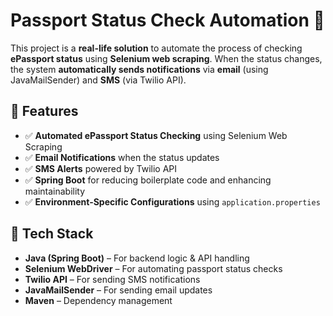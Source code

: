 # **Passport Status Check Automation 🚀**

This project is a **real-life solution** to automate the process of checking **ePassport status** using **Selenium web scraping**. When the status changes, the system **automatically sends notifications** via **email** (using JavaMailSender) and **SMS** (via Twilio API).

## **🔹 Features**
- ✅ **Automated ePassport Status Checking** using Selenium Web Scraping  
- ✅ **Email Notifications** when the status updates  
- ✅ **SMS Alerts** powered by Twilio API  
- ✅ **Spring Boot** for reducing boilerplate code and enhancing maintainability  
- ✅ **Environment-Specific Configurations** using `application.properties`  

## **🔹 Tech Stack**
- **Java (Spring Boot)** – For backend logic & API handling  
- **Selenium WebDriver** – For automating passport status checks  
- **Twilio API** – For sending SMS notifications  
- **JavaMailSender** – For sending email updates  
- **Maven** – Dependency management  

